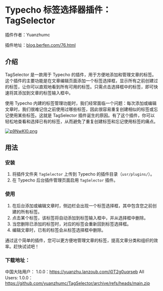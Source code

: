 # Typecho 标签选择器插件：TagSelector

插件作者：Yuanzhumc

插件地址：[blog.berfen.com/76.html](https://blog.berfen.com/76.html)

## 介绍

TagSelector 是一款用于 Typecho 的插件，用于方便地添加和管理文章的标签。这个插件的主要功能是在文章编辑页面添加一个标签选择框，显示所有之前创建过的标签，让你可以直观地看到所有可用的标签。只需点击选择框中的标签，即可快速将其添加到文章的标签输入框中。

使用 Typecho 内建的标签管理功能时，我们经常面临一个问题：每次添加或编辑文章时，我们很难记住之前使用过哪些标签，因此很容易重复创建相似的标签或忘记使用某些标签。这就是 TagSelector 插件诞生的原因。有了这个插件，你可以轻松地查看和选择已有的标签，从而避免了重复创建标签和忘记使用标签的痛点。

[![p9NwKI0.png](https://s1.ax1x.com/2023/05/05/p9NwKI0.png)](https://imgse.com/i/p9NwKI0)

## 用法

### 安装

1. 将插件文件夹 `TagSelector` 上传到 Typecho 的插件目录（`usr/plugins/`）。
2. 在 Typecho 后台插件管理页面启用 `TagSelector` 插件。

### 使用

1. 在后台添加或编辑文章时，侧边栏会出现一个标签选择框，其中包含您之前创建的所有标签。
2. 点击某个标签，该标签将自动添加到标签输入框中，并从选择框中删除。
3. 当您删除已添加的标签时，对应的标签会重新回到标签选择框。
4. 编辑文章时，已有的标签会从标签选择框中删除。

通过这个简单的插件，您可以更方便地管理文章的标签，提高文章分类和组织的效率。赶快试试吧！

### 下载地址：
中国大陆用户：
1.0.0：https://yuanzhu.lanzoub.com/i0T2g0uqrseb
All Users:
1.0.0：https://github.com/yuanzhumc/TagSelector/archive/refs/heads/main.zip
